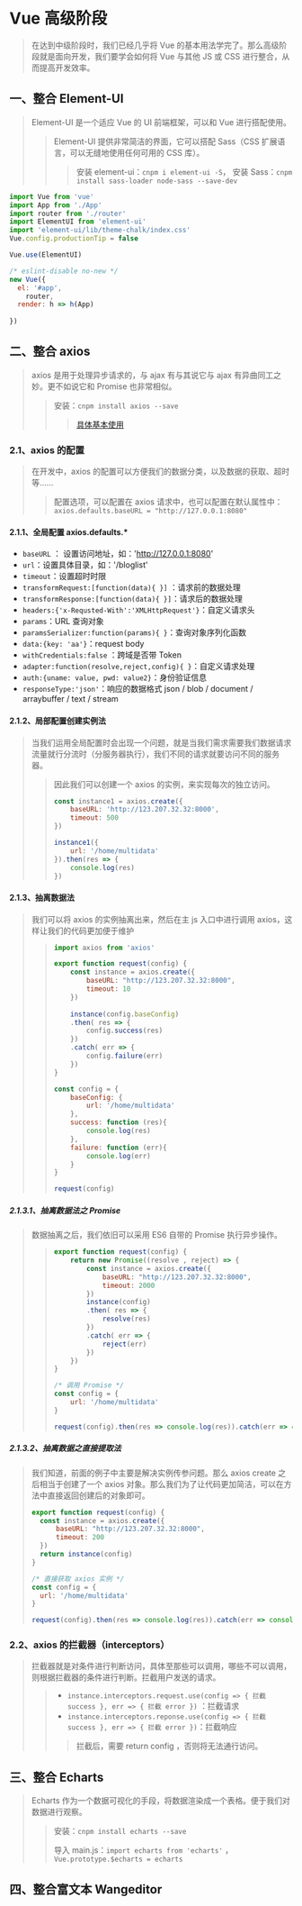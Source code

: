 # Vue 高级阶段

> 在达到中级阶段时，我们已经几乎将 Vue 的基本用法学完了。那么高级阶段就是面向开发，我们要学会如何将 Vue 与其他 JS 或 CSS 进行整合，从而提高开发效率。

## 一、整合 Element-UI

> Element-UI 是一个适应 Vue 的 UI 前端框架，可以和 Vue 进行搭配使用。
>
> > Element-UI 提供非常简洁的界面，它可以搭配 Sass（CSS 扩展语言，可以无缝地使用任何可用的 CSS 库）。
> >
> > > 安装 element-ui：`cnpm i element-ui -S`， 安装 Sass：`cnpm install sass-loader node-sass --save-dev`

```js
import Vue from 'vue'
import App from './App'
import router from './router'
import ElementUI from 'element-ui'
import 'element-ui/lib/theme-chalk/index.css'
Vue.config.productionTip = false

Vue.use(ElementUI)

/* eslint-disable no-new */
new Vue({
  el: '#app',
	router,
  render: h => h(App)
  
})

```

## 二、整合 axios

> axios 是用于处理异步请求的，与 ajax 有与其说它与 ajax 有异曲同工之妙。更不如说它和 Promise 也非常相似。
>
> > 安装：`cnpm install axios --save`
> >
> > > [具体基本使用](http://www.axios-js.com/)

### 2.1、axios 的配置

> 在开发中，axios 的配置可以方便我们的数据分类，以及数据的获取、超时等……
>
> > 配置选项，可以配置在 axios 请求中，也可以配置在默认属性中：`axios.defaults.baseURL = "http://127.0.0.1:8080"` 

#### 2.1.1、全局配置 axios.defaults.*

- `baseURL` ： 设置访问地址，如：'http://127.0.0.1:8080'
- `url`：设置具体目录，如：'/bloglist'
- `timeout`：设置超时时限 
- `transformRequest:[function(data){ }]` ：请求前的数据处理
- `transformResponse:[function(data){ }]`：请求后的数据处理
- `headers:{'x-Requsted-With':'XMLHttpRequest'}`：自定义请求头
- `params`：URL 查询对象
- `paramsSerializer:function(params){ }`：查询对象序列化函数
- `data:{key: 'aa'}`：request body
- `withCredentials:false` ：跨域是否带 Token
- `adapter:function(resolve,reject,config){ }`：自定义请求处理
- `auth:{uname: value, pwd: value2}`：身份验证信息
- `responseType:'json'`：响应的数据格式 json / blob / document / arraybuffer / text / stream

#### 2.1.2、局部配置创建实例法

> 当我们运用全局配置时会出现一个问题，就是当我们需求需要我们数据请求流量就行分流时（分服务器执行），我们不同的请求就要访问不同的服务器。
>
> > 因此我们可以创建一个 axios 的实例，来实现每次的独立访问。
> >
> > ```js
> > const instance1 = axios.create({
> > 	baseURL: 'http://123.207.32.32:8000',
> > 	timeout: 500
> > })
> > 
> > instance1({
> > 	url: '/home/multidata'
> > }).then(res => {
> > 	console.log(res)
> > })
> > ```

#### 2.1.3、抽离数据法

> 我们可以将 axios 的实例抽离出来，然后在主 js 入口中进行调用 axios，这样让我们的代码更加便于维护
>
> > ```js
> > import axios from 'axios'
> > 
> > export function request(config) {
> > 	const instance = axios.create({
> > 		baseURL: "http://123.207.32.32:8000",
> > 		timeout: 10
> > 	})
> > 	
> > 	instance(config.baseConfig)
> > 	.then( res => {
> > 		config.success(res)
> > 	})
> > 	.catch( err => {
> > 		config.failure(err)
> > 	})
> > }
> > ```
> >
> > ```js
> > const config = {
> > 	baseConfig: {
> > 		url: '/home/multidata'
> > 	},
> > 	success: function (res){
> > 		console.log(res)
> > 	},
> > 	failure: function (err){
> > 		console.log(err)
> > 	}
> > }
> > 
> > request(config)
> > ```

##### 2.1.3.1、抽离数据法之 Promise

> 数据抽离之后，我们依旧可以采用 ES6 自带的 Promise 执行异步操作。
>
> > ```js
> > export function request(config) {
> > 	return new Promise((resolve , reject) => {
> > 		const instance = axios.create({
> > 			baseURL: "http://123.207.32.32:8000",
> > 			timeout: 2000
> > 		})
> > 		instance(config)
> > 		.then( res => {
> > 			resolve(res)
> > 		})
> > 		.catch( err => {
> > 			reject(err)
> > 		})
> > 	})
> > }
> > ```
> >
> > ```js
> > /* 调用 Promise */
> > const config = {
> > 	url: '/home/multidata'
> > }
> > 
> > request(config).then(res => console.log(res)).catch(err => console.log(err))
> > ```

##### 2.1.3.2、抽离数据之直接提取法

> 我们知道，前面的例子中主要是解决实例传参问题。那么 axios create 之后相当于创建了一个 axios 对象。那么我们为了让代码更加简洁，可以在方法中直接返回创建后的对象即可。
>
> ```js
> export function request(config) {
> 	const instance = axios.create({
> 		baseURL: "http://123.207.32.32:8000",
> 		timeout: 200
> 	})
> 	return instance(config)
> }
> ```
>
> ```js
> /* 直接获取 axios 实例 */
> const config = {
> 	url: '/home/multidata'
> }
> 
> request(config).then(res => console.log(res)).catch(err => console.log(err))
> ```

### 2.2、axios 的拦截器（interceptors）

> 拦截器就是对条件进行判断访问，具体至那些可以调用，哪些不可以调用，则根据拦截器的条件进行判断。拦截用户发送的请求。 
>
> > - `instance.interceptors.request.use(config => { 拦截 success }, err => { 拦截 error })` ：拦截请求
> > - `instance.interceptors.reponse.use(config => { 拦截 success }, err => { 拦截 error })`：拦截响应
> >
> > > 拦截后，需要 return config ，否则将无法通行访问。

##  三、整合 Echarts 

> Echarts 作为一个数据可视化的手段，将数据渲染成一个表格。便于我们对数据进行观察。
>
> > 安装：`cnpm install echarts --save`
> >
> > 导入 main.js：`import echarts from 'echarts'` ，`Vue.prototype.$echarts = echarts`

## 四、整合富文本 Wangeditor
